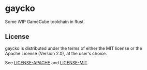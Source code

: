 # gaycko

Some WIP GameCube toolchain in Rust.

## License

gaycko is distributed under the terms of either the MIT license or the Apache
License (Version 2.0), at the user's choice.

See [LICENSE-APACHE](LICENSE-APACHE) and [LICENSE-MIT](LICENSE-MIT).
